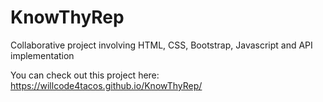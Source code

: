 # KnowThyRep

Collaborative project involving HTML, CSS, Bootstrap, Javascript and API implementation

You can check out this project here: https://willcode4tacos.github.io/KnowThyRep/
